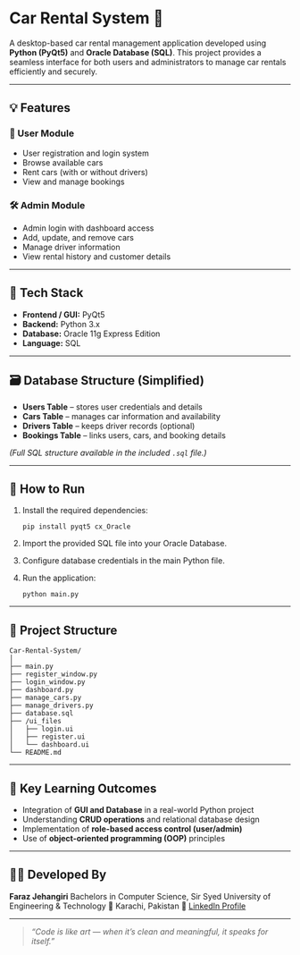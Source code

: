 # Car Rental System 🚗

A desktop-based car rental management application developed using **Python (PyQt5)** and **Oracle Database (SQL)**.
This project provides a seamless interface for both users and administrators to manage car rentals efficiently and securely.

---

## 💡 Features

### 👤 User Module

* User registration and login system
* Browse available cars
* Rent cars (with or without drivers)
* View and manage bookings

### 🛠️ Admin Module

* Admin login with dashboard access
* Add, update, and remove cars
* Manage driver information
* View rental history and customer details

---

## 🧩 Tech Stack

* **Frontend / GUI:** PyQt5
* **Backend:** Python 3.x
* **Database:** Oracle 11g Express Edition
* **Language:** SQL

---

## 🗃️ Database Structure (Simplified)

* **Users Table** – stores user credentials and details
* **Cars Table** – manages car information and availability
* **Drivers Table** – keeps driver records (optional)
* **Bookings Table** – links users, cars, and booking details

*(Full SQL structure available in the included `.sql` file.)*

---

## 🚀 How to Run

1. Install the required dependencies:

   ```
   pip install pyqt5 cx_Oracle
   ```
2. Import the provided SQL file into your Oracle Database.
3. Configure database credentials in the main Python file.
4. Run the application:

   ```
   python main.py
   ```

---

## 📂 Project Structure

```
Car-Rental-System/
│
├── main.py
├── register_window.py
├── login_window.py
├── dashboard.py
├── manage_cars.py
├── manage_drivers.py
├── database.sql
├── /ui_files
│   ├── login.ui
│   ├── register.ui
│   └── dashboard.ui
└── README.md
```

---

## 🧠 Key Learning Outcomes

* Integration of **GUI and Database** in a real-world Python project
* Understanding **CRUD operations** and relational database design
* Implementation of **role-based access control (user/admin)**
* Use of **object-oriented programming (OOP)** principles

---

## 👨‍💻 Developed By

**Faraz Jehangiri**
Bachelors in Computer Science, Sir Syed University of Engineering & Technology
📍 Karachi, Pakistan
🔗 [LinkedIn Profile](https://www.linkedin.com/in/faraz-jehangiri-4a8411295)

---

> *“Code is like art — when it’s clean and meaningful, it speaks for itself.”*
